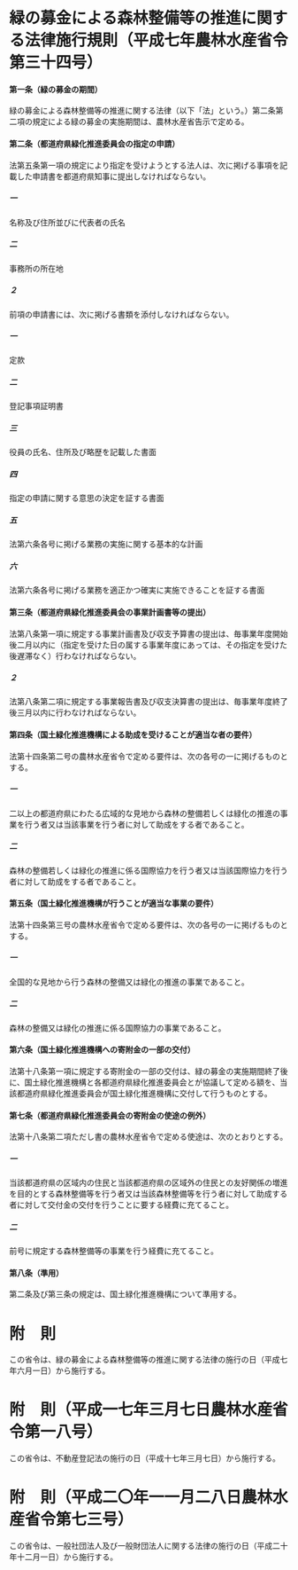 # 緑の募金による森林整備等の推進に関する法律施行規則（平成七年農林水産省令第三十四号）
#### 第一条（緑の募金の期間）
緑の募金による森林整備等の推進に関する法律（以下「法」という。）第二条第二項の規定による緑の募金の実施期間は、農林水産省告示で定める。
#### 第二条（都道府県緑化推進委員会の指定の申請）
法第五条第一項の規定により指定を受けようとする法人は、次に掲げる事項を記載した申請書を都道府県知事に提出しなければならない。
##### 一
名称及び住所並びに代表者の氏名
##### 二
事務所の所在地
##### ２
前項の申請書には、次に掲げる書類を添付しなければならない。
##### 一
定款
##### 二
登記事項証明書
##### 三
役員の氏名、住所及び略歴を記載した書面
##### 四
指定の申請に関する意思の決定を証する書面
##### 五
法第六条各号に掲げる業務の実施に関する基本的な計画
##### 六
法第六条各号に掲げる業務を適正かつ確実に実施できることを証する書面
#### 第三条（都道府県緑化推進委員会の事業計画書等の提出）
法第八条第一項に規定する事業計画書及び収支予算書の提出は、毎事業年度開始後二月以内に（指定を受けた日の属する事業年度にあっては、その指定を受けた後遅滞なく）行わなければならない。
##### ２
法第八条第二項に規定する事業報告書及び収支決算書の提出は、毎事業年度終了後三月以内に行わなければならない。
#### 第四条（国土緑化推進機構による助成を受けることが適当な者の要件）
法第十四条第二号の農林水産省令で定める要件は、次の各号の一に掲げるものとする。
##### 一
二以上の都道府県にわたる広域的な見地から森林の整備若しくは緑化の推進の事業を行う者又は当該事業を行う者に対して助成をする者であること。
##### 二
森林の整備若しくは緑化の推進に係る国際協力を行う者又は当該国際協力を行う者に対して助成をする者であること。
#### 第五条（国土緑化推進機構が行うことが適当な事業の要件）
法第十四条第三号の農林水産省令で定める要件は、次の各号の一に掲げるものとする。
##### 一
全国的な見地から行う森林の整備又は緑化の推進の事業であること。
##### 二
森林の整備又は緑化の推進に係る国際協力の事業であること。
#### 第六条（国土緑化推進機構への寄附金の一部の交付）
法第十八条第一項に規定する寄附金の一部の交付は、緑の募金の実施期間終了後に、国土緑化推進機構と各都道府県緑化推進委員会とが協議して定める額を、当該都道府県緑化推進委員会が国土緑化推進機構に交付して行うものとする。
#### 第七条（都道府県緑化推進委員会の寄附金の使途の例外）
法第十八条第二項ただし書の農林水産省令で定める使途は、次のとおりとする。
##### 一
当該都道府県の区域内の住民と当該都道府県の区域外の住民との友好関係の増進を目的とする森林整備等を行う者又は当該森林整備等を行う者に対して助成する者に対して交付金の交付を行うことに要する経費に充てること。
##### 二
前号に規定する森林整備等の事業を行う経費に充てること。
#### 第八条（準用）
第二条及び第三条の規定は、国土緑化推進機構について準用する。
# 附　則
この省令は、緑の募金による森林整備等の推進に関する法律の施行の日（平成七年六月一日）から施行する。
# 附　則（平成一七年三月七日農林水産省令第一八号）
この省令は、不動産登記法の施行の日（平成十七年三月七日）から施行する。
# 附　則（平成二〇年一一月二八日農林水産省令第七三号）
この省令は、一般社団法人及び一般財団法人に関する法律の施行の日（平成二十年十二月一日）から施行する。
